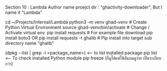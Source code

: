 Section 10 : Lambda
Author name proejct dir : "ghactivity-downloader", But I name it "Lambda"

cd ~/Projects/Internal/Lambda 
python3 -m venv ghad-venv		# Create Python Virtual Environment
source ghad-venv/bin/activate		# Change / Activate virtual env.
pip install requests 			# For example file download
pip install boto3
OR
pip install requests -t ghalib  	# Pip install into target sub directory name "ghalib"


(dpkg --list | grep -i <package_name>)     <-- to list installed package
pip list		<-- To check installed Python module
pip freeze (ก็ดูได้แต่ใช้อันบนดูง่าย เป็นระเบียบกว่า)
